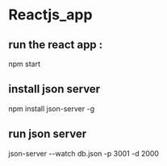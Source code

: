 # Reactjs_app

## run the react app : 
npm start

## install json server 
 npm install json-server -g
 
## run json server
json-server --watch db.json -p 3001 -d 2000
